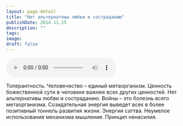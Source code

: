```yaml
---
layout: page-detail
title: "Нет альтернативы любви и состраданию"
publishDate: 2014.11.15
description: ""
tags:
image:
draft: false
---
```


<audio title="2014.11.15 - Нет альтернативы любви и состраданию.mp3" src="/upload/iblock/bf5/bf50129b30755dfda6e9152abecbf991.mp3" controls=""></audio>

 Толерантность. Человечество – единый метаорганизм. Ценность божественной сути в человеке важнее всех других ценностей. Нет альтернативы любви и состраданию. Войны – это болезнь всего метаорганизма. Созидательная энергия выведет всех в более позитивный тоннель развития жизни. Энергия саттва. Неумелое использование механизма мышления. Принцип ненасилия. 

  
